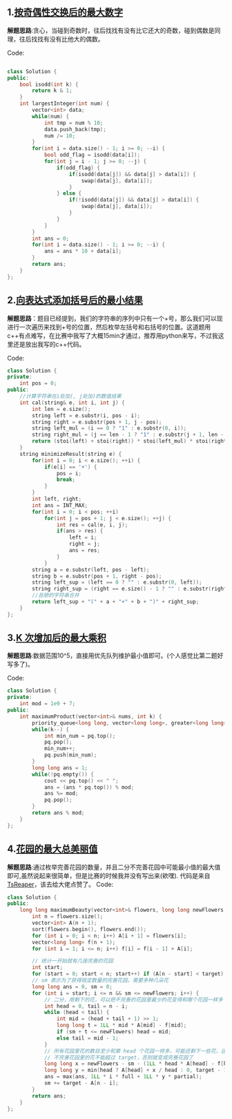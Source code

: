 ## 1.[按奇偶性交换后的最大数字](https://leetcode-cn.com/problems/largest-number-after-digit-swaps-by-parity/)
**解题思路**:贪心，当碰到奇数时，往后找找有没有比它还大的奇数，碰到偶数是同理，往后找找有没有比他大的偶数。

Code:
```cpp

class Solution {
public:
    bool isodd(int k) {
        return k & 1;
    }
    int largestInteger(int num) {
        vector<int> data;
        while(num) {
            int tmp = num % 10;
            data.push_back(tmp);
            num /= 10;
        }
        for(int i = data.size() - 1; i >= 0; --i) {
            bool odd_flag = isodd(data[i]);
            for(int j = i - 1; j >= 0; --j) {
                if(odd_flag) {
                    if(isodd(data[j]) && data[j] > data[i]) {
                        swap(data[j], data[i]);
                    }
                } else {
                    if(!isodd(data[j]) && data[j] > data[i]) {
                        swap(data[j], data[i]);
                    }
                }
            }
        }
        int ans = 0;
        for(int i = data.size() - 1; i >= 0; --i) {
            ans = ans * 10 + data[i];
        }
        return ans;
    }
};
```

## 2.[向表达式添加括号后的最小结果](https://leetcode-cn.com/problems/minimize-result-by-adding-parentheses-to-expression/)
**解题思路**：题目已经提到，我们的字符串的序列中只有一个+号，那么我们可以现进行一次遍历来找到+号的位置，然后枚举左括号和右括号的位置。这道题用c++有点难写，在比赛中我写了大概15min才通过，推荐用python来写，不过我这里还是放出我写的c++代码。

Code:
```cpp
class Solution {
private:
    int pos = 0;
public:
    //计算字符串在i处加(, j处加)的数值结果
    int cal(string& e, int i, int j) {
        int len = e.size();
        string left = e.substr(i, pos - i);
        string right = e.substr(pos + 1, j - pos);
        string left_mul = (i == 0 ? "1" : e.substr(0, i));
        string right_mul = (j == len - 1 ? "1" : e.substr(j + 1, len - j));
        return (stoi(left) + stoi(right)) * stoi(left_mul) * stoi(right_mul);
    }
    string minimizeResult(string e) {
        for(int i = 0; i < e.size(); ++i) {
            if(e[i] == '+') {
                pos = i;
                break;
            }
        }
        int left, right;
        int ans = INT_MAX;
        for(int i = 0; i < pos; ++i)
            for(int j = pos + 1; j < e.size(); ++j) {
                int res = cal(e, i, j);
                if(ans > res) {
                    left = i;
                    right = j;
                    ans = res;
                }
            }
        string a = e.substr(left, pos - left);
        string b = e.substr(pos + 1, right - pos);
        string left_sup = (left == 0 ? "" : e.substr(0, left));
        string right_sup = (right == e.size() - 1 ? "" : e.substr(right + 1, e.size() - right));
        //丑陋的字符串合并
        return left_sup + "(" + a + "+" + b + ")" + right_sup;
    }
};

```

## 3.[K 次增加后的最大乘积](https://leetcode-cn.com/problems/maximum-product-after-k-increments/)
**解题思路**:数据范围10^5，直接用优先队列维护最小值即可。(个人感觉比第二题好写多了)。

Code:
```cpp
class Solution {
private:
    int mod = 1e9 + 7;
public:
    int maximumProduct(vector<int>& nums, int k) {
        priority_queue<long long, vector<long long>, greater<long long>> pq(nums.begin(), nums.end());
        while(k--) {
            int min_num = pq.top();
            pq.pop();
            min_num++;
            pq.push(min_num);
        }
        long long ans = 1;
        while(!pq.empty()) {
            cout << pq.top() << " ";
            ans = (ans * pq.top()) % mod;
            ans %= mod;
            pq.pop();
        }
        return ans % mod;
    }
};
```

## 4.[花园的最大总美丽值](https://leetcode-cn.com/problems/maximum-total-beauty-of-the-gardens/)
**解题思路**:通过枚举完善花园的数量，并且二分不完善花园中可能最小值的最大值即可,虽然说起来很简单，但是比赛的时候我并没有写出来(欸嘿). 代码是来自[TsReaper](https://leetcode-cn.com/u/tsreaper/)，该去给大佬点赞了。
Code:
```cpp
class Solution {
public:
    long long maximumBeauty(vector<int>& flowers, long long newFlowers, int target, int full, int partial) {
        int n = flowers.size();
        vector<int> A(n + 1);
        sort(flowers.begin(), flowers.end());
        for (int i = 0; i < n; i++) A[i + 1] = flowers[i];
        vector<long long> f(n + 1);
        for (int i = 1; i <= n; i++) f[i] = f[i - 1] + A[i];

        // 统计一开始就有几座完善的花园
        int start;
        for (start = 0; start < n; start++) if (A[n - start] < target) break;
        // sm 表示为了获得规定数量的完善花园，需要多种几朵花
        long long ans = 0, sm = 0;
        for (int i = start; i <= n && sm <= newFlowers; i++) {
            // 二分，用剩下的花，可以把不完善的花园里最少的花变得和哪个花园一样多
            int head = 0, tail = n - i;
            while (head < tail) {
                int mid = (head + tail + 1) >> 1;
                long long t = 1LL * mid * A[mid] - f[mid];
                if (sm + t <= newFlowers) head = mid;
                else tail = mid - 1;
            }
            // 所有花园里花的数目至少和第 head 个花园一样多，可能还剩下一些花，还能再提高花的数目
            // 不完善花园里的花不能超过 target，否则就变成完善花园了
            long long x = newFlowers - sm - (1LL * head * A[head] - f[head]);
            long long y = min(head ? A[head] + x / head : 0, target - 1LL);
            ans = max(ans, 1LL * i * full + 1LL * y * partial);
            sm += target - A[n - i];
        }
        return ans;
    }
};
```



